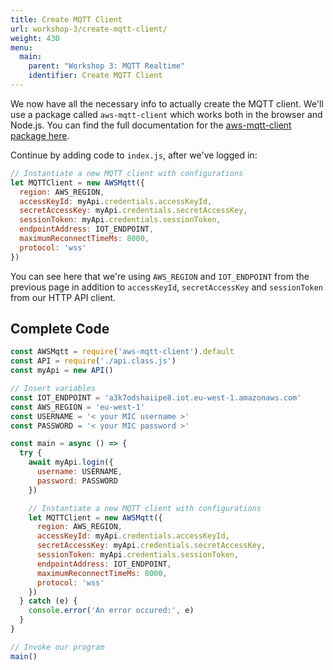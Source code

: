 ```yaml
---
title: Create MQTT Client
url: workshop-3/create-mqtt-client/
weight: 430
menu:
  main:
    parent: "Workshop 3: MQTT Realtime"
    identifier: Create MQTT Client
---
```


We now have all the necessary info to actually create the MQTT client. We'll use a package called `aws-mqtt-client` which works both in the browser and Node.js. You can find the full documentation for the [aws-mqtt-client package here](https://github.com/jimmyn/aws-mqtt-client).

Continue by adding code to `index.js`, after we've logged in:

```javascript
// Instantiate a new MQTT client with configurations
let MQTTClient = new AWSMqtt({
  region: AWS_REGION,
  accessKeyId: myApi.credentials.accessKeyId,
  secretAccessKey: myApi.credentials.secretAccessKey,
  sessionToken: myApi.credentials.sessionToken,
  endpointAddress: IOT_ENDPOINT,
  maximumReconnectTimeMs: 8000,
  protocol: 'wss'
})
```

You can see here that we're using `AWS_REGION` and `IOT_ENDPOINT` from the previous page in addition to `accessKeyId`, `secretAccessKey` and `sessionToken` from our HTTP API client.

## Complete Code

```javascript
const AWSMqtt = require('aws-mqtt-client').default
const API = require('./api.class.js')
const myApi = new API()

// Insert variables
const IOT_ENDPOINT = 'a3k7odshaiipe8.iot.eu-west-1.amazonaws.com'
const AWS_REGION = 'eu-west-1'
const USERNAME = '< your MIC username >'
const PASSWORD = '< your MIC password >'

const main = async () => {
  try {
    await myApi.login({
      username: USERNAME,
      password: PASSWORD
    })

    // Instantiate a new MQTT client with configurations
    let MQTTClient = new AWSMqtt({
      region: AWS_REGION,
      accessKeyId: myApi.credentials.accessKeyId,
      secretAccessKey: myApi.credentials.secretAccessKey,
      sessionToken: myApi.credentials.sessionToken,
      endpointAddress: IOT_ENDPOINT,
      maximumReconnectTimeMs: 8000,
      protocol: 'wss'
    })
  } catch (e) {
    console.error('An error occured:', e)
  }
}

// Invoke our program
main()
```
